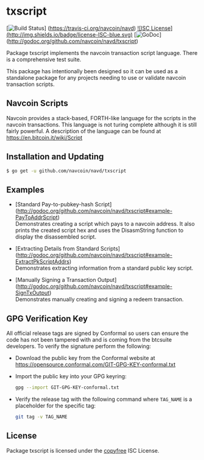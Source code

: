 txscript
========

[![Build Status](https://travis-ci.org/navcoin/navd.png?branch=master)]
(https://travis-ci.org/navcoin/navd) [![ISC License]
(http://img.shields.io/badge/license-ISC-blue.svg)](http://copyfree.org)
[![GoDoc](https://godoc.org/github.com/navcoin/navd/txscript?status.png)]
(http://godoc.org/github.com/navcoin/navd/txscript)

Package txscript implements the navcoin transaction script language.  There is
a comprehensive test suite.

This package has intentionally been designed so it can be used as a standalone
package for any projects needing to use or validate navcoin transaction scripts.

## Navcoin Scripts

Navcoin provides a stack-based, FORTH-like language for the scripts in
the navcoin transactions.  This language is not turing complete
although it is still fairly powerful.  A description of the language
can be found at https://en.bitcoin.it/wiki/Script

## Installation and Updating

```bash
$ go get -u github.com/navcoin/navd/txscript
```

## Examples

* [Standard Pay-to-pubkey-hash Script]
  (http://godoc.org/github.com/navcoin/navd/txscript#example-PayToAddrScript)  
  Demonstrates creating a script which pays to a navcoin address.  It also
  prints the created script hex and uses the DisasmString function to display
  the disassembled script.

* [Extracting Details from Standard Scripts]
  (http://godoc.org/github.com/navcoin/navd/txscript#example-ExtractPkScriptAddrs)  
  Demonstrates extracting information from a standard public key script.

* [Manually Signing a Transaction Output]
  (http://godoc.org/github.com/navcoin/navd/txscript#example-SignTxOutput)  
  Demonstrates manually creating and signing a redeem transaction.

## GPG Verification Key

All official release tags are signed by Conformal so users can ensure the code
has not been tampered with and is coming from the btcsuite developers.  To
verify the signature perform the following:

- Download the public key from the Conformal website at
  https://opensource.conformal.com/GIT-GPG-KEY-conformal.txt

- Import the public key into your GPG keyring:
  ```bash
  gpg --import GIT-GPG-KEY-conformal.txt
  ```

- Verify the release tag with the following command where `TAG_NAME` is a
  placeholder for the specific tag:
  ```bash
  git tag -v TAG_NAME
  ```

## License

Package txscript is licensed under the [copyfree](http://copyfree.org) ISC
License.
